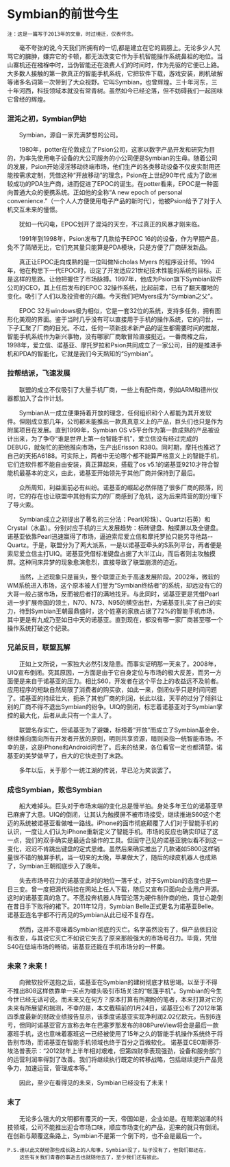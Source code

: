 # Symbian的前世今生


    注：这是一篇写于2013年的文章，时过境迁，仅表怀念。

&emsp;&emsp;毫不夸张的说,今天我们所拥有的一切,都是建立在它的肩膀上。无论多少人咒骂它的臃肿，嫌弃它的卡顿，都无法改变它作为手机智能操作系统鼻祖的地位。当山寨机还在襁褓中时，当伪智能还在浪费人们的时间时，作为先驱的它便已上路。大多数人接触的第一款真正的智能手机系统，它把软件下载，游戏安装，刷机破解等诸多名词第一次带到了大众视野。它叫Symbian，也曾辉煌。三十年河东，三十年河西，科技领域本就没有常青树。虽然如今已经沦落，但不妨碍我们一起回味它曾经的辉煌。



### 混沌之初，Symbian伊始

​&emsp;&emsp;Symbian，源自一家充满梦想的公司。

&emsp;&emsp;1980年，potter在伦敦成立了Psion公司，这家以数字产品开发和研究为目的，为率先使用电子设备的大公司服务的小公司便是Symbian的生母。随着公司的发展，Psion开始浸淫移动终端市场，他们生产的各类移动设备不仅皮实耐用还能按需求定制，凭借这种“开放移动”的理念，Psion在上世纪90年代 成为了欧洲较成功的PDA生产商，进而促进了EPOC的诞生。在potter看来，EPOC是一种面向普通大众的便携系统。正如他的全称“A new epoch of personal convenience.”（一个人人方便使用电子产品的新时代），他被Psion给予了对于人机交互未来的憧憬。

&emsp;&emsp;犹如一代闪电，EPOC划开了混沌的天空，不过真正的风暴才刚来临。

&emsp;&emsp;1991年到1998年，Psion发布了几款给予EPOC 16的的设备，作为早期产品，免不了简陋无比，它们充其量只能算是PDA模块，只是方便了厂商研发新品。

&emsp;&emsp;真正让EPOC走向成熟的是一位叫做Nicholas Myers 的程序设计师。1994年，他在构思下一代EPOC时，设定了开发适应21世纪技术性能的系统的目标。正是这样的思路。让他把握住了市场脉搏。1997年，他成为Psion旗下Symbian软件公司的CEO，其上任后发布的EPOC 32操作系统，比起前辈，已有了翻天覆地的变化。吸引了人们以及投资者的兴趣。今天我们吧Myers成为“Symbian之父”。

&emsp;&emsp;EPOC 32与windows极为相似，它是一套32位的系统，支持多任务，拥有图形化美观的界面。鉴于当时几乎没有可以直接用于手机的操作系统，它的问世，一下子汇聚了厂商的目光。不过，任何一项新技术新产品的诞生都需要时间的推敲，智能手机系统作为新兴事物，没有哪家厂商敢冒险直接挺近。一番商榷之后，1998年，爱立信、诺基亚、摩托罗拉和Psion共同成立了一家公司，目的是推进手机和PDA的智能化，它就是我们今天熟知的“Symbian”。



### 拉帮结派，飞速发展

&emsp;&emsp;联盟的成立不仅吸引了大量手机厂商，一些上有配件商，例如ARM和德州仪器都加入了合作计划。

&emsp;&emsp;Symbian从一成立便秉持着开放的理念，任何组织和个人都能为其开发软件。但刚成立那几年，公司都未能推出一款真真意义上的产品，巨头们也只是作为附属项目在发展。直到1999年，Symbian OS v5平台作为第一款成熟的产品被设计出来，为了争夺“谁是世界上第一台智能手机”，爱立信没有经过完成的DEBUG，就匆忙的把他推向市场，生产出Erisson R380。同时期，摩托也推迟了自己的天拓A6188。可实际上，两者中无论哪个都不能算严格意义上的智能手机，它们连软件都不能自由安装，真正算起来，搭载了os v5.1的诺基亚9210才符合智能机最基本的定义，由此，诺基亚开始领先于其他厂商并保持到了最后。

&emsp;&emsp;众所周知，利益面前必有纠纷。诺基亚的崛起必然伴随了很多厂商的陨落，同时，它的存在也让联盟中其他有实力的厂商感到了危机，这为后来阵营的割分埋下了导火索。

&emsp;&emsp;Symbian成立之初提出了著名的三分法：Pearl(珍珠）、Quartz(石英）和Crystal（水晶）。分别对应手机的三大发展趋势：标砖键盘、触摸屏以及全键盘。诺基亚依靠Pearl迅速赢得了市场，逼迫索尼爱立信和摩托罗拉只能另寻他路--Quartz。于是，联盟分为了两大派系，一是以诺基亚牵头的S系列平台，再者便是索尼爱立信主打UIQ。诺基亚凭借标准键盘占据了大半江山，而后者则主攻触摸屏。这种同床异梦的现象愈演愈烈，直接导致了联盟崩溃的迫近。

&emsp;&emsp;当然，上述现象只是苗头，整个联盟正处于高速发展阶段。2002年，微软的WM系统进入市场，这个原本被人们誉为“Symbian终结者”的系统，却远没有它的大哥一般占据市场，反而被后者打的满地找牙。与此同时，诺基亚更是凭借Pearl进一步扩展帝国的领土，N70、N73、N95的横空出世，为诺基亚扎实了自己的实力，待到Symbian王朝最鼎盛时，这个姓塞的家族占据了72%的智能手机市场，其中更是有九成乃至如日中天的诺基亚。直到现在，都没有哪一家厂商甚至哪一个操作系统打破这个纪录。



### 兄弟反目，联盟瓦解

&emsp;&emsp;正如上文所说，一家独大必然引发隐患。而事实证明那一天来了。2008年，UIQ宣布倒闭。究其原因，一方面是由于它自身定位与市场的极大反差，而另一方面便是来自于诺基亚的压力。相比S60，开发者在这个平台上的收益远不及前者。应用程序的短缺自然局限了消费者的购买欲，如此一来，倒闭似乎只是时间问题了。诺基亚的持续壮大，扼杀了其他厂商的利润，长此以往，天平的过分了倾斜让别的厂商不得不退出Symbian的纷争。UIQ的倒闭，标志着诺基亚对于Symbian掌控的最大化，后者从此只有一个主人了。

&emsp;&emsp;联盟名存实亡，但诺基亚为了避嫌，标榜着“开放”而成立了Symbian基金会，继续推向面向所有开发者开放的原则，明则共享资源，暗则染指一统智能市场。不幸的是，这是iPhone和Android问世了。后来的结果，各位看官一定也都清楚。诺基亚的美梦做早了，自大的它快走到了末路。

&emsp;&emsp;多年以后，关于那个一统江湖的传说，早已沦为笑谈罢了。



### 成也Symbian，败也Symbian

&emsp;&emsp;船大难掉头。巨头对于市场末端的变化总是慢半拍。身处多年王位的诺基亚早已麻痹了大意。UIQ的倒闭，让其认为触摸屏不被市场接受，继续推进S60这个老迈的系统被诺基亚看做唯一路线。iPhone的面市彻底颠覆了人们对于智能手机的认识，一度让人们认为iPhone重新定义了智能手机。市场的反应也确实印证了这一点，我们的双手确实是最适合操作的工具。但固守己见的诺基亚貌似看不到这一变化，迟迟不肯跳出键盘的定式思维。虽然后来确实推出了几款诸如5800这样销量很不错的触屏手机，当一切来的太晚，苹果做大了，随后的绿皮机器人也成熟了，Symbian王朝彻底步入了晚年。

&emsp;&emsp;失去市场号召力的诺基亚此时的地位一落千丈，对于Symbian的态度也是一日三变。曾一度把源代码挂在网站上任人下载，随后又宣布只面向企业用户开源。这时的诺基亚真的急了。不愿投奔机器人阵营沦落为硬件制作商的他，竟甘心跪倒在昔日手下败将的裙下。2011年12月，Symbian Belle正式更名为诺基亚Belle。诺基亚连名字都不行再见的Symbian从此已经不复存在。

&emsp;&emsp;然而，这并不意味着Symbian彻底的灭亡。名字虽然没有了，但产品依旧没有改变，与其说它灭亡不如说它失去了原来那般强大的市场号召力。毕竟，凭借S40在低端市场的畅销，诺基亚还能在手机市场分的一杯羹。



### 未来？未来！

&emsp;&emsp;向微软投怀送抱之后，诺基亚在Symbian的建树彻底才枯思竭。以至于不得不推出808这样依靠单一买点为噱头吸引市场关注的“帐篷手机”。Symbian的今生今世已经无话可说。而未来又在何方？原本打算有所期盼的笔者，本来打算对它的未来有所展望和揣测，不幸的是，本文截稿前的1月24日，诺基亚公布了2012年第四季度最新的财政业绩报告显示，该季度诺基亚实现净利润2.02亿欧元，告别6连亏，但同时诺基亚官方宣称去年在巴塞罗那发布的808PureView将会是最后一款塞班手机，这也意味着塞班这一已经被使用了15年之久的智能手机操作系统终于将告别市场，而诺基亚在智能手机领域也终于百分之百微软化。 诺基亚CEO斯蒂芬·埃洛普表示：“2012财年上半年相对艰难，但第四财季表现强劲，设备和服务部门的运营利润率得到了改善。我们将继续执行既定的转移战略，包括继续提升产品竞争力，加速运营，管理成本等。”

&emsp;&emsp;因此，至少在看得见的未来，Symbian已经没有了未来！



### 末了

&emsp;&emsp;无论多么强大的文明都有覆灭的一天，帝国如是，企业如是。在暗潮汹涌的科技领域，公司不能推出迎合市场口味，顺应市场变化的产品，迎来的就只有倒闭。在创新与颠覆这条路上，Symbian不是第一个倒下的，也不会是最后一个。

    P.S.谨以此文献给那些成长路上的人和事，Symbian没了，坛子没有了，但我们都还在，
        这些有关我们青春的事逝去也就随他去了，至少我们还有彼此。
